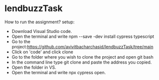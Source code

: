 # lendbuzzTask

How to run the assignment?
setup: 
- Download Visual Studio code.
- Open the terminal and write npm --save -dev install cypress typescript
- Go to the project:https://github.com/avivitbacharchasid/lendbuzzTask/tree/main
- Click on 'code' and click clone
- Go to the folder where you wish to clone the project and open git bash
- In the command line type git clone and paste the address you copied.
- Open the folder in VS.
- Open the terminal and write npx cypress open.
